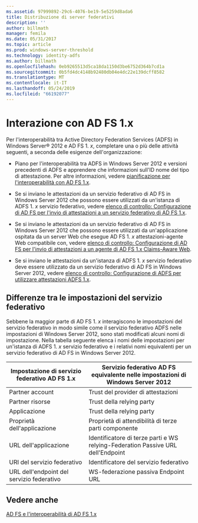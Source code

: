 ```yaml
---
ms.assetid: 97999892-29c6-4076-be19-5e5259d8ada6
title: Distribuzione di server federativi
description: ''
author: billmath
manager: femila
ms.date: 05/31/2017
ms.topic: article
ms.prod: windows-server-threshold
ms.technology: identity-adfs
ms.author: billmath
ms.openlocfilehash: 0eb9265513d5ca18da1150d3be6752d364b7cd1a
ms.sourcegitcommit: 0b5fd4dc4148b92480db04e4dc22e139dcff8582
ms.translationtype: MT
ms.contentlocale: it-IT
ms.lasthandoff: 05/24/2019
ms.locfileid: "66192077"
---
```

# <a name="interoperating-with-ad-fs-1x"></a>Interazione con AD FS 1.x

Per l'interoperabilità tra Active Directory Federation Services \(ADFS\) in Windows Server® 2012 e AD FS 1. *x*, completare una o più delle attività seguenti, a seconda delle esigenze dell'organizzazione:  
  
-   Piano per l'interoperabilità tra ADFS in Windows Server 2012 e versioni precedenti di ADFS e apprendere che informazioni sull'ID nome del tipo di attestazione. Per altre informazioni, vedere [pianificazione per l'interoperabilità con AD FS 1.x](https://technet.microsoft.com/library/ff678040.aspx).  
  
-   Se si inviano le attestazioni da un servizio federativo di AD FS in Windows Server 2012 che possono essere utilizzati da un'istanza di ADFS 1. *x* servizio federativo, vedere [elenco di controllo: Configurazione di AD FS per l'invio di attestazioni a un servizio federativo di AD FS 1.x](Checklist--Configuring-AD-FS-to-Send-Claims-to-an-AD-FS-1.x-Federation-Service.md).  
  
-   Se si inviano le attestazioni da un servizio federativo di AD FS in Windows Server 2012 che possono essere utilizzati da un'applicazione ospitata da un server Web che esegue AD FS 1. *x* attestazioni\-agente Web compatibile con, vedere [elenco di controllo: Configurazione di AD FS per l'invio di attestazioni a un agente di AD FS 1.x Claims-Aware Web](Checklist--Configuring-AD-FS-to-Send-Claims-to-an-AD-FS-1.x-Claims-Aware-Web-Agent.md).  
  
-   Se si inviano le attestazioni da un'istanza di ADFS 1. *x* servizio federativo deve essere utilizzato da un servizio federativo di AD FS in Windows Server 2012, vedere [elenco di controllo: Configurazione di ADFS per utilizzare attestazioni ADFS 1.x](Checklist--Configuring-AD-FS--to-Consume-Claims-from-AD-FS-1.x.md).  
  
## <a name="differences-between-federation-service-settings"></a>Differenze tra le impostazioni del servizio federativo  
Sebbene la maggior parte di AD FS 1. *x* interagiscono le impostazioni del servizio federativo in modo simile come il servizio federativo ADFS nelle impostazioni di Windows Server 2012, sono stati modificati alcuni nomi di impostazione. Nella tabella seguente elenca i nomi delle impostazioni per un'istanza di ADFS 1. *x* servizio federativo e i relativi nomi equivalenti per un servizio federativo di AD FS in Windows Server 2012.  
  
|Impostazione di servizio federativo AD FS 1.x|Servizio federativo AD FS equivalente nelle impostazioni di Windows Server 2012  
|----------------------------------------|---------------------------------------------------------------------------------------------------------- 
|Partner account|Trust del provider di attestazioni  
|Partner risorse|Trust della relying party 
|Applicazione|Trust della relying party  
|Proprietà dell'applicazione|Proprietà di attendibilità di terze parti componente  
|URL dell'applicazione|Identificatore di terze parti e WS relying\-Federation Passive URL dell'Endpoint  
|URI del servizio federativo|Identificatore del servizio federativo  
|URL dell'endpoint del servizio federativo|WS\-federazione passiva Endpoint URL  
  
## <a name="see-also"></a>Vedere anche  
[AD FS e l'interoperabilità di AD FS 1.x](https://go.microsoft.com/fwlink/?LinkId=200776)  
  

